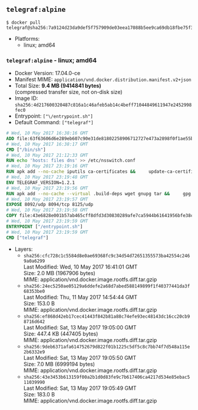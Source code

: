 ## `telegraf:alpine`

```console
$ docker pull telegraf@sha256:7a9124d23da9def5f757909de03eea17088b5ee9ca69db18fbe75f34786347af
```

-	Platforms:
	-	linux; amd64

### `telegraf:alpine` - linux; amd64

-	Docker Version: 17.04.0-ce
-	Manifest MIME: `application/vnd.docker.distribution.manifest.v2+json`
-	Total Size: **9.4 MB (9414841 bytes)**  
	(compressed transfer size, not on-disk size)
-	Image ID: `sha256:4d217600320487c816a1c46afeb5ab14c4beff71044849611947e2452998fec0`
-	Entrypoint: `["\/entrypoint.sh"]`
-	Default Command: `["telegraf"]`

```dockerfile
# Wed, 10 May 2017 16:38:16 GMT
ADD file:63f63606d6e289eb607c90e31de81802258906712727e473a2898f0f1ae55bb5 in / 
# Wed, 10 May 2017 16:38:17 GMT
CMD ["/bin/sh"]
# Wed, 10 May 2017 21:12:33 GMT
RUN echo 'hosts: files dns' >> /etc/nsswitch.conf
# Wed, 10 May 2017 23:19:16 GMT
RUN apk add --no-cache iputils ca-certificates &&     update-ca-certificates
# Wed, 10 May 2017 23:19:48 GMT
ENV TELEGRAF_VERSION=1.2.1
# Wed, 10 May 2017 23:19:56 GMT
RUN apk add --no-cache --virtual .build-deps wget gnupg tar &&     gpg --keyserver hkp://ha.pool.sks-keyservers.net         --recv-keys 05CE15085FC09D18E99EFB22684A14CF2582E0C5 &&     wget -q https://dl.influxdata.com/telegraf/releases/telegraf-${TELEGRAF_VERSION}-static_linux_amd64.tar.gz.asc &&     wget -q https://dl.influxdata.com/telegraf/releases/telegraf-${TELEGRAF_VERSION}-static_linux_amd64.tar.gz &&     gpg --batch --verify telegraf-${TELEGRAF_VERSION}-static_linux_amd64.tar.gz.asc telegraf-${TELEGRAF_VERSION}-static_linux_amd64.tar.gz &&     mkdir -p /usr/src /etc/telegraf &&     tar -C /usr/src -xzf telegraf-${TELEGRAF_VERSION}-static_linux_amd64.tar.gz &&     mv /usr/src/telegraf*/telegraf.conf /etc/telegraf/ &&     chmod +x /usr/src/telegraf*/* &&     cp -a /usr/src/telegraf*/* /usr/bin/ &&     rm -rf *.tar.gz* /usr/src /root/.gnupg &&     apk del .build-deps
# Wed, 10 May 2017 23:19:57 GMT
EXPOSE 8092/udp 8094/tcp 8125/udp
# Wed, 10 May 2017 23:19:58 GMT
COPY file:43e6828e001b57ab465cff8dfd3d30830289afe7ca5944b61641956bfe38cd1c in /entrypoint.sh 
# Wed, 10 May 2017 23:19:59 GMT
ENTRYPOINT ["/entrypoint.sh"]
# Wed, 10 May 2017 23:19:59 GMT
CMD ["telegraf"]
```

-	Layers:
	-	`sha256:cfc728c1c5584d8e0ae69368fc9c34d54d72651355573ba42554c2469a0a6299`  
		Last Modified: Wed, 10 May 2017 16:41:01 GMT  
		Size: 2.0 MB (1967906 bytes)  
		MIME: application/vnd.docker.image.rootfs.diff.tar.gzip
	-	`sha256:24ec5250ae05129a6ddefe2a68d7abed588149899f1f40377441da3f68353be0`  
		Last Modified: Thu, 11 May 2017 14:54:44 GMT  
		Size: 153.0 B  
		MIME: application/vnd.docker.image.rootfs.diff.tar.gzip
	-	`sha256:ef868d42eb17cec41443f842b81a88c74efe93ec48143dc16cc20cb98716d642`  
		Last Modified: Sat, 13 May 2017 19:05:00 GMT  
		Size: 447.4 KB (447405 bytes)  
		MIME: application/vnd.docker.image.rootfs.diff.tar.gzip
	-	`sha256:9deb6371afa614752679d822f01b1225c5df5c8c7bb74f7d548a115e2b6332e9`  
		Last Modified: Sat, 13 May 2017 19:05:50 GMT  
		Size: 7.0 MB (6999194 bytes)  
		MIME: application/vnd.docker.image.rootfs.diff.tar.gzip
	-	`sha256:43e3453b613159f00a2b1d0d83fe9c7b617406ca4217d534e85ebac511039990`  
		Last Modified: Sat, 13 May 2017 19:05:49 GMT  
		Size: 183.0 B  
		MIME: application/vnd.docker.image.rootfs.diff.tar.gzip
